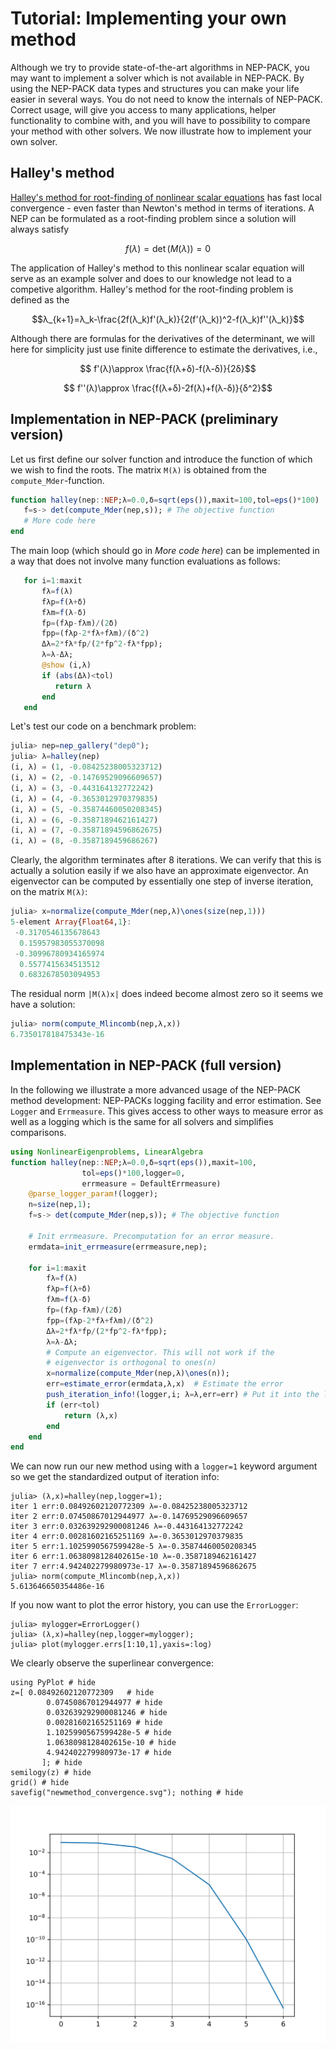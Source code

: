 # Tutorial: Implementing your own method

Although we try to provide state-of-the-art algorithms
in NEP-PACK, you may want to implement a solver
which is not available in NEP-PACK.
By using the NEP-PACK data types and structures
you can make your life easier in several ways.
You do not need to know the internals of NEP-PACK.
Correct usage, will give you access to many applications,
helper functionality to combine with,
and you will have to possibility to compare your method
with other solvers.
We now illustrate how to implement your
own solver.

## Halley's method

[Halley's method for root-finding of nonlinear scalar equations](https://en.wikipedia.org/wiki/Halley%27s_method)
has fast local convergence - even faster
than Newton's method in terms of iterations.
A NEP can be formulated as a
root-finding problem since a solution will always
satisfy
```math
f(λ)=\det(M(λ))=0
```
The application of Halley's method to this nonlinear scalar equation
will serve as an example solver and does to our
knowledge not lead to a competive algorithm.
Halley's method for the root-finding problem is
defined as the
```math
λ_{k+1}=λ_k-\frac{2f(λ_k)f'(λ_k)}{2(f'(λ_k))^2-f(λ_k)f''(λ_k)}
```
Although there are formulas for the
derivatives of the determinant, we will here for
simplicity just use finite difference to
estimate the derivatives, i.e.,
```math
 f'(λ)\approx \frac{f(λ+δ)-f(λ-δ)}{2δ}
```
```math
 f''(λ)\approx \frac{f(λ+δ)-2f(λ)+f(λ-δ)}{δ^2}
```
## Implementation in NEP-PACK (preliminary version)

Let us first define our solver function
and introduce the function of which we wish to find the roots.
The matrix `M(λ)` is obtained from the
`compute_Mder`-function.
```julia
function halley(nep::NEP;λ=0.0,δ=sqrt(eps()),maxit=100,tol=eps()*100)
   f=s-> det(compute_Mder(nep,s)); # The objective function
   # More code here
end
```
The main loop (which should go in *More code here*) can be implemented
in a way that does not involve many function
evaluations as follows:
```julia
   for i=1:maxit
       fλ=f(λ)
       fλp=f(λ+δ)
       fλm=f(λ-δ)
       fp=(fλp-fλm)/(2δ)
       fpp=(fλp-2*fλ+fλm)/(δ^2)
       Δλ=2*fλ*fp/(2*fp^2-fλ*fpp);
       λ=λ-Δλ;
       @show (i,λ)
       if (abs(Δλ)<tol)
          return λ
       end
   end
```
Let's test our code on a benchmark problem:
```julia
julia> nep=nep_gallery("dep0");
julia> λ=halley(nep)
(i, λ) = (1, -0.08425238005323712)
(i, λ) = (2, -0.14769529096609657)
(i, λ) = (3, -0.443164132772242)
(i, λ) = (4, -0.3653012970379835)
(i, λ) = (5, -0.35874460050208345)
(i, λ) = (6, -0.3587189462161427)
(i, λ) = (7, -0.35871894596862675)
(i, λ) = (8, -0.3587189459686267)
```
Clearly, the algorithm terminates after 8 iterations.
We can verify that this is actually
a solution easily if we also
have an approximate eigenvector. An eigenvector
can be computed by essentially one step of inverse iteration,
on the matrix `M(λ)`:
```julia
julia> x=normalize(compute_Mder(nep,λ)\ones(size(nep,1)))
5-element Array{Float64,1}:
 -0.3170546135678643
  0.15957983055370098
 -0.30996780934165974
  0.5577415634513512
  0.6832678503094953
```
The residual norm  `|M(λ)x|` does indeed become almost zero
so it seems we have a solution:
```julia
julia> norm(compute_Mlincomb(nep,λ,x))
6.735017818475343e-16
```

## Implementation in NEP-PACK (full version)

In the following we illustrate a more advanced
usage of the NEP-PACK method development:
NEP-PACKs logging facility  and error estimation.
See `Logger` and `Errmeasure`. This gives access
to other ways to measure error as well as a logging
which is the same for all solvers and simplifies
comparisons.

```julia
using NonlinearEigenproblems, LinearAlgebra
function halley(nep::NEP;λ=0.0,δ=sqrt(eps()),maxit=100,
                tol=eps()*100,logger=0,
                errmeasure = DefaultErrmeasure)
    @parse_logger_param!(logger);
    n=size(nep,1);
    f=s-> det(compute_Mder(nep,s)); # The objective function

    # Init errmeasure. Precomputation for an error measure.
    ermdata=init_errmeasure(errmeasure,nep);

    for i=1:maxit
        fλ=f(λ)
        fλp=f(λ+δ)
        fλm=f(λ-δ)
        fp=(fλp-fλm)/(2δ)
        fpp=(fλp-2*fλ+fλm)/(δ^2)
        Δλ=2*fλ*fp/(2*fp^2-fλ*fpp);
        λ=λ-Δλ;
        # Compute an eigenvector. This will not work if the
        # eigenvector is orthogonal to ones(n)
        x=normalize(compute_Mder(nep,λ)\ones(n));
        err=estimate_error(ermdata,λ,x)  # Estimate the error
        push_iteration_info!(logger,i; λ=λ,err=err) # Put it into the log
        if (err<tol)
            return (λ,x)
        end
    end
end
```

We can now run our new method using with a `logger=1` keyword
argument
so we get the standardized output of iteration info:
```julia-repl
julia> (λ,x)=halley(nep,logger=1);
iter 1 err:0.08492602120772309 λ=-0.08425238005323712
iter 2 err:0.07450867012944977 λ=-0.14769529096609657
iter 3 err:0.032639292900081246 λ=-0.443164132772242
iter 4 err:0.00281602165251169 λ=-0.3653012970379835
iter 5 err:1.1025990567599428e-5 λ=-0.35874460050208345
iter 6 err:1.0638098128402615e-10 λ=-0.3587189462161427
iter 7 err:4.942402279980973e-17 λ=-0.35871894596862675
julia> norm(compute_Mlincomb(nep,λ,x))
5.613646650354486e-16
```
If you now want to plot the error history,
you can use the `ErrorLogger`:
```julia-repl
julia> mylogger=ErrorLogger()
julia> (λ,x)=halley(nep,logger=mylogger);
julia> plot(mylogger.errs[1:10,1],yaxis=:log)
```
We clearly observe the superlinear convergence:
```@example
using PyPlot # hide
z=[ 0.08492602120772309   # hide
        0.07450867012944977 # hide
        0.032639292900081246 # hide
        0.00281602165251169 # hide
        1.1025990567599428e-5 # hide
        1.0638098128402615e-10 # hide
        4.942402279980973e-17 # hide
       ]; # hide
semilogy(z) # hide
grid() # hide
savefig("newmethod_convergence.svg"); nothing # hide
```
![](newmethod_convergence.svg)
